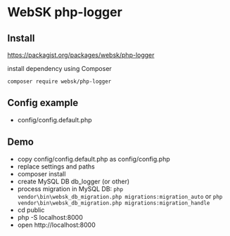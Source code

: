 # WebSK php-logger

## Install

https://packagist.org/packages/websk/php-logger

install dependency using Composer

```shell
composer require websk/php-logger
```

## Config example
* config/config.default.php

## Demo
* copy config/config.default.php as config/config.php
* replace settings and paths
* composer install
* create MySQL DB db_logger (or other) 
* process migration in MySQL DB: `php vendor\bin\websk_db_migration.php migrations:migration_auto` or `php vendor\bin\websk_db_migration.php migrations:migration_handle`
* cd public
* php -S localhost:8000
* open http://localhost:8000
